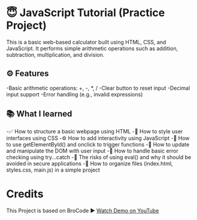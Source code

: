 # 😇 JavaScript Tutorial (Practice Project)

This is a basic web-based calculator built using HTML, CSS, and JavaScript. It performs simple arithmetic operations such as addition, subtraction, multiplication, and division.

## ⚙️ Features
-Basic arithmetic operations: +, -, *, /
-Clear button to reset input
-Decimal input support
-Error handling (e.g., invalid expressions)

## 📚 What I learned
-✅ How to structure a basic webpage using HTML
-🎨 How to style user interfaces using CSS
-⚙️ How to add interactivity using JavaScript
-🧠 How to use getElementById() and onclick to trigger functions
-🔄 How to update and manipulate the DOM with user input
-🧪 How to handle basic error checking using try...catch
-🚨 The risks of using eval() and why it should be avoided in secure applications
-📂 How to organize files (index.html, styles.css, main.js) in a simple project

# Credits
This Project is based on BroCode ▶️ [Watch Demo on YouTube](https://youtu.be/I5kj-YsmWjM?si=DGqX9wBBg5j3QNz0)



